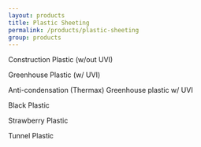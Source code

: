 ```yaml
---
layout: products
title: Plastic Sheeting
permalink: /products/plastic-sheeting
group: products
---
```


Construction Plastic (w/out UVI)

Greenhouse Plastic (w/ UVI)

Anti-condensation (Thermax) Greenhouse plastic w/ UVI

Black Plastic

Strawberry Plastic

Tunnel Plastic
